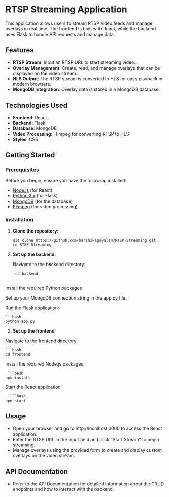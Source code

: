 # RTSP Streaming Application

This application allows users to stream RTSP video feeds and manage overlays in real time. The frontend is built with React, while the backend uses Flask to handle API requests and manage data.

## Features

- **RTSP Stream**: Input an RTSP URL to start streaming video.
- **Overlay Management**: Create, read, and manage overlays that can be displayed on the video stream.
- **HLS Output**: The RTSP stream is converted to HLS for easy playback in modern browsers.
- **MongoDB Integration**: Overlay data is stored in a MongoDB database.

## Technologies Used

- **Frontend**: React
- **Backend**: Flask
- **Database**: MongoDB
- **Video Processing**: FFmpeg for converting RTSP to HLS
- **Styles**: CSS

## Getting Started

### Prerequisites

Before you begin, ensure you have the following installed:

- [Node.js](https://nodejs.org/) (for React)
- [Python 3.x](https://www.python.org/downloads/) (for Flask)
- [MongoDB](https://www.mongodb.com/try/download/community) (for the database)
- [FFmpeg](https://ffmpeg.org/download.html) (for video processing)

### Installation

1. **Clone the repository**:

   ```bash
   git clone https://github.com/harshikagoyal14/RTSP-Streaming.git
   cd RTSP-Streaming
2. **Set up the backend**:

    Navigate to the backend directory:

   ```bash
    cd backend
  
  Install the required Python packages

  Set up your MongoDB connection string in the app.py file.

Run the Flask application:  


    ```bash
    python app.py

    
2. **Set up the frontend**:

Navigate to the frontend directory:

    ```bash
    cd frontend


Install the required Node.js packages:

     ```bash
    npm install

 Start the React application:   

      ```bash
    npm start


## Usage
- Open your browser and go to http://localhost:3000 to access the React application.
- Enter the RTSP URL in the input field and click "Start Stream" to begin streaming.
- Manage overlays using the provided form to create and display custom overlays on the video stream.


## API Documentation
- Refer to the API Documentation for detailed information about the CRUD endpoints and how to interact with the backend.
    

    








